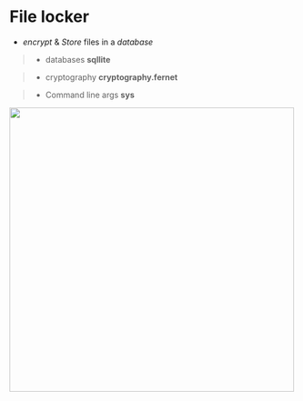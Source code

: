 # File locker

* *encrypt* & *Store* files in a *database*

> - databases **sqllite**

> - cryptography **cryptography.fernet**

> - Command line args **sys**
<img src="https://github.com/astroxiii/file-locker/blob/master/static/Screenshot from 2021-12-26 19-13-27.png" width="500"/>
